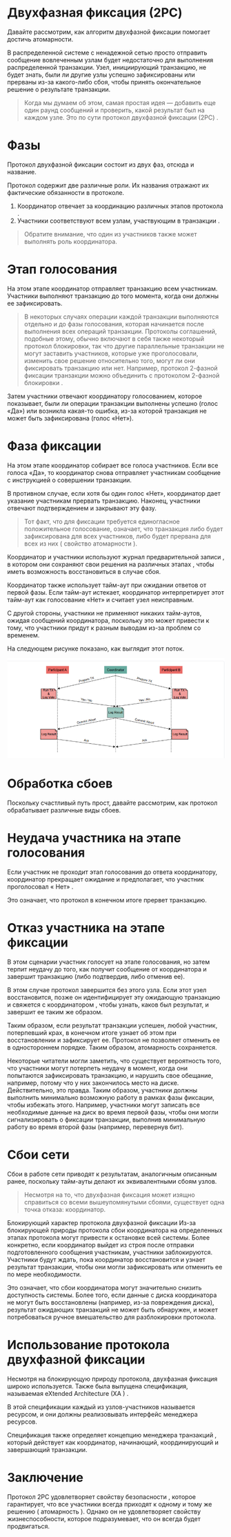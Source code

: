 # Двухфазная фиксация (2PC)
Давайте рассмотрим, как алгоритм двухфазной фиксации помогает достичь атомарности.

В распределенной системе с ненадежной сетью просто отправить сообщение вовлеченным узлам будет недостаточно для выполнения распределенной транзакции. Узел, инициирующий транзакцию, не будет знать, были ли другие узлы успешно зафиксированы или прерваны из-за какого-либо сбоя, чтобы принять окончательное решение о результате транзакции.

> Когда мы думаем об этом, самая простая идея — добавить еще один раунд сообщений и проверить, какой результат был на каждом узле. Это по сути протокол двухфазной фиксации (2PC) .

# Фазы
Протокол двухфазной фиксации состоит из двух фаз, отсюда и название.

Протокол содержит две различные роли. Их названия отражают их фактические обязанности в протоколе.

1) Координатор отвечает за координацию различных этапов протокола .
2) Участники соответствуют всем узлам, участвующим в транзакции .

> Обратите внимание, что один из участников также может выполнять роль координатора.

# Этап голосования
На этом этапе координатор отправляет транзакцию всем участникам. Участники выполняют транзакцию до того момента, когда они должны ее зафиксировать.

> В некоторых случаях операции каждой транзакции выполняются отдельно и до фазы голосования, которая начинается после выполнения всех операций транзакции. Протоколы соглашений, подобные этому, обычно включают в себя также некоторый протокол блокировки, так что другие параллельные транзакции не могут заставить участников, которые уже проголосовали, изменить свое решение относительно того, могут ли они фиксировать транзакцию или нет. Например, протокол 2-фазной фиксации транзакции можно объединить с протоколом 2-фазной блокировки .

Затем участники отвечают координатору голосованием, которое показывает, были ли операции транзакции выполнены успешно (голос «Да») или возникла какая-то ошибка, из-за которой транзакция не может быть зафиксирована (голос «Нет»).

# Фаза фиксации
На этом этапе координатор собирает все голоса участников. Если все голоса «Да», то координатор снова отправляет участникам сообщение с инструкцией о совершении транзакции.

В противном случае, если хотя бы один голос «Нет», координатор дает указание участникам прервать транзакцию. Наконец, участники отвечают подтверждением и закрывают эту фазу.

> Тот факт, что для фиксации требуется единогласное положительное голосование, означает, что транзакция либо будет зафиксирована для всех участников, либо будет прервана для всех из них ( свойство атомарности ).

Координатор и участники используют журнал предварительной записи , в котором они сохраняют свои решения на различных этапах , чтобы иметь возможность восстановиться в случае сбоя.

Координатор также использует тайм-аут при ожидании ответов от первой фазы. Если тайм-аут истекает, координатор интерпретирует этот тайм-аут как голосование «Нет» и считает узел неисправным.

С другой стороны, участники не применяют никаких тайм-аутов, ожидая сообщений координатора, поскольку это может привести к тому, что участники придут к разным выводам из-за проблем со временем.

На следующем рисунке показано, как выглядит этот поток.

![img.png](img.png)

# Обработка сбоев
Поскольку счастливый путь прост, давайте рассмотрим, как протокол обрабатывает различные виды сбоев.

# Неудача участника на этапе голосования
Если участник не проходит этап голосования до ответа координатору, координатор прекращает ожидание и предполагает, что участник проголосовал « Нет» .

Это означает, что протокол в конечном итоге прервет транзакцию.

# Отказ участника на этапе фиксации
В этом сценарии участник голосует на этапе голосования, но затем терпит неудачу до того, как получит сообщение от координатора и завершит транзакцию (либо подтвердив, либо отменив ее).

В этом случае протокол завершится без этого узла. Если этот узел восстановится, позже он идентифицирует эту ожидающую транзакцию и свяжется с координатором , чтобы узнать, каков был результат, и завершит ее таким же образом.

Таким образом, если результат транзакции успешен, любой участник, потерпевший крах, в конечном итоге узнает об этом при восстановлении и зафиксирует ее. Протокол не позволяет отменить ее в одностороннем порядке. Таким образом, атомарность сохраняется.

Некоторые читатели могли заметить, что существует вероятность того, что участники могут потерпеть неудачу в момент, когда они попытаются зафиксировать транзакцию, и нарушить свое обещание, например, потому что у них закончилось место на диске. Действительно, это правда. Таким образом, участники должны выполнить минимально возможную работу в рамках фазы фиксации, чтобы избежать этого. Например, участники могут записать все необходимые данные на диск во время первой фазы, чтобы они могли сигнализировать о фиксации транзакции, выполнив минимальную работу во время второй фазы (например, перевернув бит).

# Сбои сети
Сбои в работе сети приводят к результатам, аналогичным описанным ранее, поскольку тайм-ауты делают их эквивалентными сбоям узлов.

> Несмотря на то, что двухфазная фиксация может изящно справиться со всеми вышеупомянутыми сбоями, существует одна точка отказа: координатор.

Блокирующий характер протокола двухфазной фиксации
Из-за блокирующей природы протокола сбои координатора на определенных этапах протокола могут привести к остановке всей системы. Более конкретно, если координатор выйдет из строя после отправки подготовленного сообщения участникам, участники заблокируются. Участники будут ждать, пока координатор восстановится и узнает результат транзакции, чтобы они могли зафиксировать или отменить ее по мере необходимости.

Это означает, что сбои координатора могут значительно снизить доступность системы. Более того, если данные с диска координатора не могут быть восстановлены (например, из-за повреждения диска), результат ожидающих транзакций не может быть обнаружен, и может потребоваться ручное вмешательство для разблокировки протокола.

# Использование протокола двухфазной фиксации
Несмотря на блокирующую природу протокола, двухфазная фиксация широко используется. Также была выпущена спецификация, называемая eXtended Architecture (XA ) .

В этой спецификации каждый из узлов-участников называется ресурсом, и они должны реализовывать интерфейс менеджера ресурсов.

Спецификация также определяет концепцию менеджера транзакций , который действует как координатор, начинающий, координирующий и завершающий транзакции.

# Заключение
Протокол 2PC удовлетворяет свойству безопасности , которое гарантирует, что все участники всегда приходят к одному и тому же решению ( атомарность ). Однако он не удовлетворяет свойству жизнеспособности, которое подразумевает, что он всегда будет продвигаться.